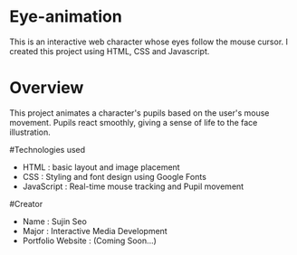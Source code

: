 # Eye-animation

This is an interactive web character whose eyes follow the mouse cursor. 
I created this project using HTML, CSS and Javascript.

# Overview
This project animates a character's pupils based on the user's mouse movement.
Pupils react smoothly, giving a sense of life to the face illustration. 

#Technologies used
- HTML : basic layout and image placement
- CSS : Styling and font design using Google Fonts
- JavaScript : Real-time mouse tracking and Pupil movement

#Creator 
- Name : Sujin Seo
- Major : Interactive Media Development
- Portfolio Website : (Coming Soon...)
